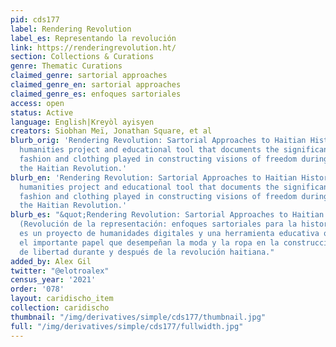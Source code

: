 ```yaml
---
pid: cds177
label: Rendering Revolution
label_es: Representando la revolución
link: https://renderingrevolution.ht/
section: Collections & Curations
genre: Thematic Curations
claimed_genre: sartorial approaches
claimed_genre_en: sartorial approaches
claimed_genre_es: enfoques sartoriales
access: open
status: Active
language: English|Kreyòl ayisyen
creators: Siobhan Meï, Jonathan Square, et al
blurb_orig: 'Rendering Revolution: Sartorial Approaches to Haitian History is a digital
  humanities project and educational tool that documents the significant role that
  fashion and clothing played in constructing visions of freedom during and after
  the Haitian Revolution.'
blurb_en: 'Rendering Revolution: Sartorial Approaches to Haitian History is a digital
  humanities project and educational tool that documents the significant role that
  fashion and clothing played in constructing visions of freedom during and after
  the Haitian Revolution.'
blurb_es: "&quot;Rendering Revolution: Sartorial Approaches to Haitian History&quot;
  (Revolución de la representación: enfoques sartoriales para la historia haitiana)
  es un proyecto de humanidades digitales y una herramienta educativa que documenta
  el importante papel que desempeñan la moda y la ropa en la construcción de visiones
  de libertad durante y después de la revolución haitiana."
added_by: Alex Gil
twitter: "@elotroalex"
census_year: '2021'
order: '078'
layout: caridischo_item
collection: caridischo
thumbnail: "/img/derivatives/simple/cds177/thumbnail.jpg"
full: "/img/derivatives/simple/cds177/fullwidth.jpg"
---
```

